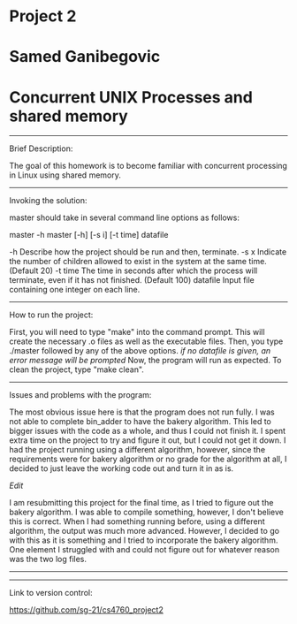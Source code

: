 # Project 2

# Samed Ganibegovic

# Concurrent UNIX Processes and shared memory


--------------------------------------------------------------------------------------------------------

Brief Description: 

The goal of this homework is to become familiar with concurrent processing in Linux using shared memory.  

--------------------------------------------------------------------------------------------------------

Invoking the solution:

master should take in several command line options as follows:

master -h master [-h] [-s i] [-t time] datafile

-h          Describe how the project should be run and then, terminate.
-s x        Indicate the number of children allowed to exist in the system at the same time.  (Default 20)
-t time     The time in seconds after which the process will terminate, even if it has not finished.  (Default 100)
datafile    Input file containing one integer on each line.


--------------------------------------------------------------------------------------------------------

How to run the project: 

First, you will need to type "make" into the command prompt.
This will create the necessary .o files as well as the executable files.
Then, you type ./master followed by any of the above options. *if no datafile is given, an error message will be prompted*
Now, the program will run as expected.
To clean the project, type "make clean".

--------------------------------------------------------------------------------------------------------

Issues and problems with the program:

The most obvious issue here is that the program does not run fully. I was not able to complete bin_adder to have the bakery algorithm.
This led to bigger issues with the code as a whole, and thus I could not finish it.
I spent extra time on the project to try and figure it out, but I could not get it down.
I had the project running using a different algorithm, however, since the requirements were for bakery algorithm or no grade for the algorithm at all, 
I decided to just leave the working code out and turn it in as is.


*Edit*

I am resubmitting this project for the final time, as I tried to figure out the bakery algorithm.
I was able to compile something, however, I don't believe this is correct.
When I had something running before, using a different algorithm, the output was much more advanced.
However, I decided to go with this as it is something and I tried to incorporate the bakery algorithm. 
One element I struggled with and could not figure out for whatever reason was the two log files.

*****

--------------------------------------------------------------------------------------------------------

Link to version control:

https://github.com/sg-21/cs4760_project2 
